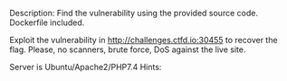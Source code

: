 Description:
Find the vulnerability using the provided source code. Dockerfile included.

Exploit the vulnerability in http://challenges.ctfd.io:30455 to recover the flag. Please, no scanners, brute force, DoS against the live site.

Server is Ubuntu/Apache2/PHP7.4
Hints:
